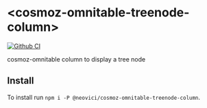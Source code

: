 # \<cosmoz-omnitable-treenode-column\>

[![Github CI](https://github.com/Neovici/cosmoz-omnitable-treenode-column/actions/workflows/ci.yml/badge.svg)](https://github.com/Neovici/cosmoz-omnitable-treenode-column/actions/workflows/ci.yml)

cosmoz-omnitable column to display a tree node

## Install

To install run `npm i -P @neovici/cosmoz-omnitable-treenode-column`.
